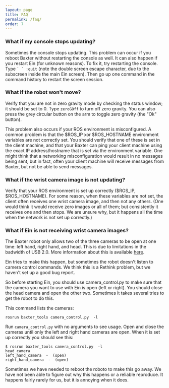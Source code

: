 ```yaml
---
layout: page
title: FAQ
permalink: /faq/
order: 7
---
```


### What if my console stops updating?

Sometimes the console stops updating.  This problem can occur if you
reboot Baxter without restarting the console as well.  It can also
happen if you restart Ein (for unknown reasons).  To fix it, try
restarting the console.  Type ``` ` ` :quit ``` (note the double screen
escape character, due to the subscreen inside the main Ein screen).
Then go up one command in the command history to restart the screen
session.


### What if the robot won't move?

Verify that you are not in zero gravity mode by checking the status
window; it should be set to 0. Type `zeroGOff` to turn off zero
gravity.  You can also press the grey circular button on the arm to
toggle zero gravity (the "Ok" button).

This problem also occurs if your ROS environment is misconfigured.  A
common problem is that the $ROS_IP xor $ROS_HOSTNAME environment
variables are not correctly set.  You should verify that one of these
is set in the client machine, and that your Baxter can ping your
client machine using the exact IP address/hostname that is set via the
environment variable.  One might think that a networking
misconfiguration would result in no messages being sent, but in fact,
often your client machine will receive messages from Baxter, but not
be able to send messages.  


### What if the wrist camera image is not updating? 

Verify that your ROS environment is set up correctly ($ROS_IP,
$ROS_HOSTNAME).  For some reason, when these variables are not set,
the client often receives one wrist camera image, and then not any
others.  (One would think it would receive zero images or all of them;
but consistently it receives one and then stops.  We are unsure why,
but it happens all the time when the network is not set up correctly.)


### What if Ein is not receiving wrist camera images? 

The Baxter robot only allows two of the three cameras to be open at
one time: left hand, right hand, and head.  This is due to limitations
in the badwidth of USB 2.0.  More information about this is available
[here](http://sdk.rethinkrobotics.com/wiki/Camera_Control_Tool).

Ein tries to make this happen, but sometimes the robot doesn't listen
to camera control commands. We think this is a Rethink problem, but we
haven't set up a good bug report.

So before starting Ein, you should use camera_control.py to make sure
that the camera you want to use with Ein is open (left or right). You
should close the head camera and open the other two. Sometimes it
takes several tries to get the robot to do this.

This command lists the cameras:
```
rosrun baxter_tools camera_control.py  -l
```

Run `camera_control.py` with no arguments to see usage.  Open and
close the cameras until only the left and right hand cameras are open.
When it is set up correctly you should see this:  

```
$ rosrun baxter_tools camera_control.py  -l
head_camera
left_hand_camera  -  (open)
right_hand_camera  -  (open)
```

Sometimes we have needed to reboot the roboto to make this go away.
We have not been able to figure out why this happens or a reliable
reproduce.  It happens fairly rarely for us, but it is annoying when
it does.